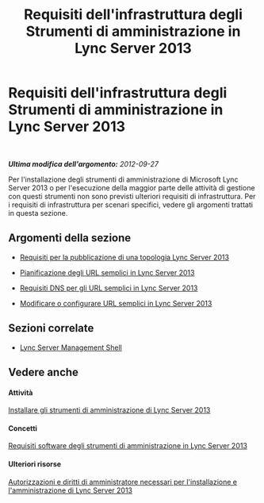 ﻿---
title: Requisiti dell'infrastruttura degli Strumenti di amministrazione in Lync Server 2013
TOCTitle: Requisiti dell'infrastruttura degli Strumenti di amministrazione in Lync Server 2013
ms:assetid: aa039d01-e721-455f-94c4-076a3aac38bd
ms:mtpsurl: https://technet.microsoft.com/it-it/library/Gg195766(v=OCS.15)
ms:contentKeyID: 49301609
ms.date: 08/24/2015
mtps_version: v=OCS.15
ms.translationtype: HT
---

# Requisiti dell'infrastruttura degli Strumenti di amministrazione in Lync Server 2013

 

_**Ultima modifica dell'argomento:** 2012-09-27_

Per l'installazione degli strumenti di amministrazione di Microsoft Lync Server 2013 o per l'esecuzione della maggior parte delle attività di gestione con questi strumenti non sono previsti ulteriori requisiti di infrastruttura. Per i requisiti di infrastruttura per scenari specifici, vedere gli argomenti trattati in questa sezione.

## Argomenti della sezione

  - [Requisiti per la pubblicazione di una topologia Lync Server 2013](lync-server-2013-requirements-to-publish-a-topology.md)

  - [Pianificazione degli URL semplici in Lync Server 2013](lync-server-2013-planning-for-simple-urls.md)

  - [Requisiti DNS per gli URL semplici in Lync Server 2013](lync-server-2013-dns-requirements-for-simple-urls.md)

  - [Modificare o configurare URL semplici in Lync Server 2013](lync-server-2013-edit-or-configure-simple-urls.md)

## Sezioni correlate

  - [Lync Server Management Shell](lync-server-2013-lync-server-management-shell.md)

## Vedere anche

#### Attività

[Installare gli strumenti di amministrazione di Lync Server 2013](lync-server-2013-install-lync-server-administrative-tools.md)  

#### Concetti

[Requisiti software degli strumenti di amministrazione in Lync Server 2013](lync-server-2013-administrative-tools-software-requirements.md)  

#### Ulteriori risorse

[Autorizzazioni e diritti di amministratore necessari per l'installazione e l'amministrazione di Lync Server 2013](lync-server-2013-administrator-rights-and-permissions-required-for-setup-and-administration.md)

